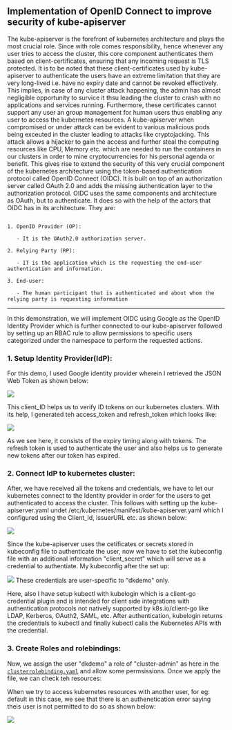 ## Implementation of OpenID Connect to improve security of kube-apiserver

The kube-apiserver is the forefront of kubernetes architecture and plays the most crucial role. Since with role comes responsibility, hence whenever any user tries to access the cluster, this core component authenticates them based on client-certificates, ensuring that any incoming request is TLS protected. It is to be noted that these client-certificates used by kube-apiserver to authenticate the users have an extreme limitation that they are very long-lived i.e. have no expiry date and cannot be revoked effectively. This implies, in case of any cluster attack happening, the admin has almost negligible opportunity to survice it thsu leading the cluster to crash with no applications and services running. Furthermore, these certificates cannot support any user an group management for human users thus enabling any user to access the kubernetes resources. A kube-apiserver when compromised or under attack can be evident to various malicious pods being exceuted in the cluster leading to attacks like cryptojacking. This attack allows a hijacker to gain the access and further steal the computing resources like CPU, Memory etc. which are needed to run the containers in our clusters in order to mine cryptocurrencies for his personal agenda or benefit. This gives rise to extend the security of this very crucial component of the kubernetes architecture using the token-based authentication protocol called OpenID Connect (OIDC). It is built on top of an authorization server called OAuth 2.0 and adds the missing authentication layer to the authorization protocol. OIDC uses the same components and architecture as OAuth, but to authenticate. It does so with the help of the actors that OIDC has in its architecture. They are:

```

1. OpenID Provider (OP): 

   - It is the OAuth2.0 authorization server.

2. Relying Party (RP):

   - IT is the application which is the requesting the end-user authentication and information.

3. End-user:

   - The human participant that is authenticated and about whom the relying party is requesting information
```
------------------------------------------

In this demonstration, we will implement OIDC using Google as the OpenID Identity Provider which is further connected to our kube-apiserver followed by setting up an RBAC rule to allow permissions to specific users categorized under the namespace to perform the requested actions.


### 1. Setup Identity Provider(IdP):

For this demo, I used Google identity provider wherein I retrieved the JSON Web Token as shown below:

<img src="https://github.com/dikshita-git/Research-Project/blob/main/Demo/OIDC/Screenshots/jwt.png">

This client_ID helps us to verify ID tokens on our kubernetes clusters. With its help, I generated teh access_token and refresh_token which looks like:

<img src="https://github.com/dikshita-git/Research-Project/blob/main/Demo/OIDC/Screenshots/access_token.png">

As we see here, it consists of the expiry timing along with tokens. The refresh token is used to authenticate the user and also helps us to generate new tokens after our token has expired.


### 2. Connect IdP to kubernetes cluster:

After, we have received all the tokens and credentials, we have to let our kubernetes connect to the Identity provider in order for the users to get authenticated to access the cluster. This follows with setting up the kube-apiserver.yaml undet /etc/kubernetes/manifest/kube-apiserver.yaml which I configured using the Client_Id, issuerURL etc. as shown below:

<img src="https://github.com/dikshita-git/Research-Project/blob/main/Demo/OIDC/Screenshots/oidc-api.png">

Since the kube-apiserver uses the cetificates or secrets stored in kubeconfig file to authenticate the user, now we have to set the kubeconfig file with an additional information "client_secret" which will serve as a credential to authentiate. My kubeconfig after the set up:

<img src="https://github.com/dikshita-git/Research-Project/blob/main/Demo/OIDC/Screenshots/oidc_config_correct.png">
These credentials are user-specific to "dkdemo" only. 

Here, also I have setup kubectl with kubelogin which is a client-go credential plugin and is intended for client side integrations with authentication protocols not natively supported by k8s.io/client-go like LDAP, Kerberos, OAuth2, SAML, etc. After authentication, kubelogin returns the credentials to kubectl and finally kubectl calls the Kubernetes APIs with the credential.

### 3. Create Roles and rolebindings:

Now, we assign the user "dkdemo" a role of "cluster-admin" as here in the <a href="https://github.com/dikshita-git/Research-Project/blob/main/Demo/OIDC/clusterrolebinding.yaml"><code>clusterrolebinding.yaml</code></a> and allow some permsissions. Once we apply the file, we can check teh resources:

When we try to access kubernetes resources with another user, for eg: default in this case, we see that there is an authenetication error saying theis user is not permitted to do so as shown below:

<img src="https://github.com/dikshita-git/Research-Project/blob/main/Demo/OIDC/Screenshots/auth_default_user.png">

